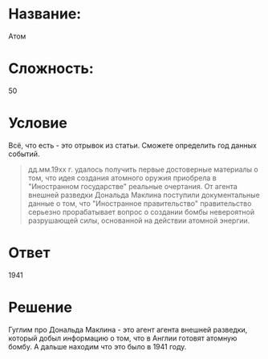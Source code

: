 # Название: 
Атом

# Сложность: 
50

# Условие
Всё, что есть - это отрывок из статьи. Сможете определить год данных событий.

> дд.мм.19хх г. удалось получить первые достоверные материалы о том, что идея создания атомного оружия приобрела в "Иностранном государстве" реальные очертания. От агента внешней разведки Дональда Маклина поступили документальные данные о том, что "Иностранное правительство" правительство серьезно прорабатывает вопрос о создании бомбы невероятной разрушающей силы, основанной на действии атомной энергии.

# Ответ
1941

# Решение
Гуглим про Дональда Маклина - это агент агента внешней разведки, который добыл информацию о том, что в Англии готовят атомную бомбу. А дальше находим что это было в 1941 году.
